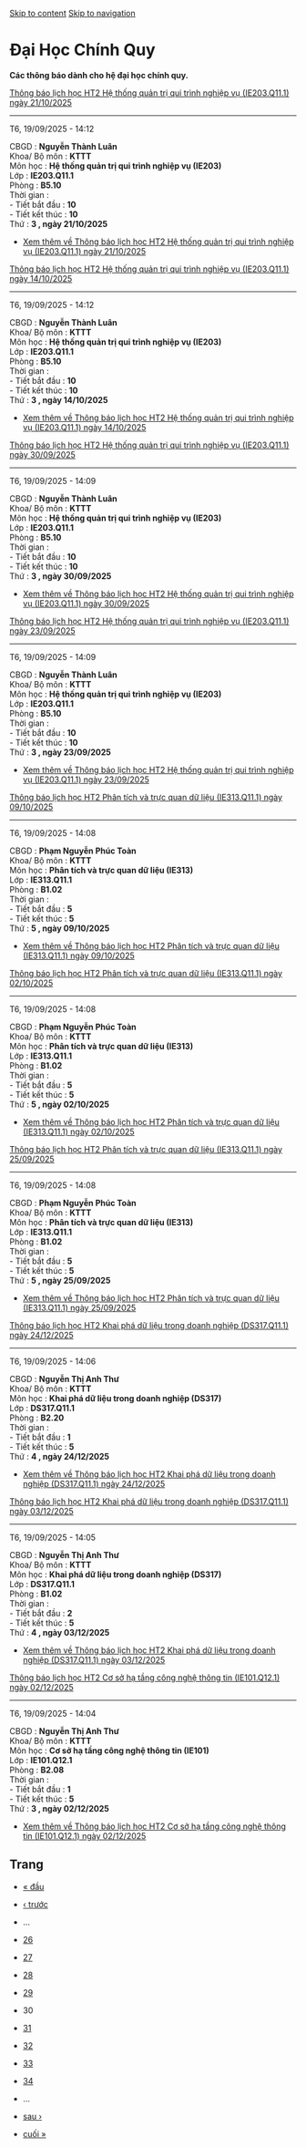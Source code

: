 [Skip to content](https://daa.uit.edu.vn/thongbaochinhquy?page=29#main)
 [Skip to navigation](https://daa.uit.edu.vn/thongbaochinhquy?page=29#main-nav)

Đại Học Chính Quy
=================

**Các thông báo dành cho hệ đại học chính quy.**

[Thông báo lịch học HT2 Hệ thống quản trị qui trình nghiệp vụ (IE203.Q11.1) ngày 21/10/2025](https://daa.uit.edu.vn/node/36467)

--------------------------------------------------------------------------------------------------------------------------------

T6, 19/09/2025 - 14:12

CBGD : **Nguyễn Thành Luân**  
Khoa/ Bộ môn : **KTTT**  
Môn học : **Hệ thống quản trị qui trình nghiệp vụ (IE203)**  
Lớp : **IE203.Q11.1**  
Phòng : **B5.10**  
Thời gian :  
\- Tiết bắt đầu : **10**  
\- Tiết kết thúc : **10**  
Thứ : **3 , ngày 21/10/2025**

*   [Xem thêm về Thông báo lịch học HT2 Hệ thống quản trị qui trình nghiệp vụ (IE203.Q11.1) ngày 21/10/2025](https://daa.uit.edu.vn/node/36467 "Thông báo lịch học HT2 Hệ thống quản trị qui trình nghiệp vụ (IE203.Q11.1) ngày 21/10/2025")
    

[Thông báo lịch học HT2 Hệ thống quản trị qui trình nghiệp vụ (IE203.Q11.1) ngày 14/10/2025](https://daa.uit.edu.vn/node/36466)

--------------------------------------------------------------------------------------------------------------------------------

T6, 19/09/2025 - 14:12

CBGD : **Nguyễn Thành Luân**  
Khoa/ Bộ môn : **KTTT**  
Môn học : **Hệ thống quản trị qui trình nghiệp vụ (IE203)**  
Lớp : **IE203.Q11.1**  
Phòng : **B5.10**  
Thời gian :  
\- Tiết bắt đầu : **10**  
\- Tiết kết thúc : **10**  
Thứ : **3 , ngày 14/10/2025**

*   [Xem thêm về Thông báo lịch học HT2 Hệ thống quản trị qui trình nghiệp vụ (IE203.Q11.1) ngày 14/10/2025](https://daa.uit.edu.vn/node/36466 "Thông báo lịch học HT2 Hệ thống quản trị qui trình nghiệp vụ (IE203.Q11.1) ngày 14/10/2025")
    

[Thông báo lịch học HT2 Hệ thống quản trị qui trình nghiệp vụ (IE203.Q11.1) ngày 30/09/2025](https://daa.uit.edu.vn/node/36465)

--------------------------------------------------------------------------------------------------------------------------------

T6, 19/09/2025 - 14:09

CBGD : **Nguyễn Thành Luân**  
Khoa/ Bộ môn : **KTTT**  
Môn học : **Hệ thống quản trị qui trình nghiệp vụ (IE203)**  
Lớp : **IE203.Q11.1**  
Phòng : **B5.10**  
Thời gian :  
\- Tiết bắt đầu : **10**  
\- Tiết kết thúc : **10**  
Thứ : **3 , ngày 30/09/2025**

*   [Xem thêm về Thông báo lịch học HT2 Hệ thống quản trị qui trình nghiệp vụ (IE203.Q11.1) ngày 30/09/2025](https://daa.uit.edu.vn/node/36465 "Thông báo lịch học HT2 Hệ thống quản trị qui trình nghiệp vụ (IE203.Q11.1) ngày 30/09/2025")
    

[Thông báo lịch học HT2 Hệ thống quản trị qui trình nghiệp vụ (IE203.Q11.1) ngày 23/09/2025](https://daa.uit.edu.vn/node/36464)

--------------------------------------------------------------------------------------------------------------------------------

T6, 19/09/2025 - 14:09

CBGD : **Nguyễn Thành Luân**  
Khoa/ Bộ môn : **KTTT**  
Môn học : **Hệ thống quản trị qui trình nghiệp vụ (IE203)**  
Lớp : **IE203.Q11.1**  
Phòng : **B5.10**  
Thời gian :  
\- Tiết bắt đầu : **10**  
\- Tiết kết thúc : **10**  
Thứ : **3 , ngày 23/09/2025**

*   [Xem thêm về Thông báo lịch học HT2 Hệ thống quản trị qui trình nghiệp vụ (IE203.Q11.1) ngày 23/09/2025](https://daa.uit.edu.vn/node/36464 "Thông báo lịch học HT2 Hệ thống quản trị qui trình nghiệp vụ (IE203.Q11.1) ngày 23/09/2025")
    

[Thông báo lịch học HT2 Phân tích và trực quan dữ liệu (IE313.Q11.1) ngày 09/10/2025](https://daa.uit.edu.vn/node/36463)

-------------------------------------------------------------------------------------------------------------------------

T6, 19/09/2025 - 14:08

CBGD : **Phạm Nguyễn Phúc Toàn**  
Khoa/ Bộ môn : **KTTT**  
Môn học : **Phân tích và trực quan dữ liệu (IE313)**  
Lớp : **IE313.Q11.1**  
Phòng : **B1.02**  
Thời gian :  
\- Tiết bắt đầu : **5**  
\- Tiết kết thúc : **5**  
Thứ : **5 , ngày 09/10/2025**

*   [Xem thêm về Thông báo lịch học HT2 Phân tích và trực quan dữ liệu (IE313.Q11.1) ngày 09/10/2025](https://daa.uit.edu.vn/node/36463 "Thông báo lịch học HT2 Phân tích và trực quan dữ liệu (IE313.Q11.1) ngày 09/10/2025")
    

[Thông báo lịch học HT2 Phân tích và trực quan dữ liệu (IE313.Q11.1) ngày 02/10/2025](https://daa.uit.edu.vn/node/36462)

-------------------------------------------------------------------------------------------------------------------------

T6, 19/09/2025 - 14:08

CBGD : **Phạm Nguyễn Phúc Toàn**  
Khoa/ Bộ môn : **KTTT**  
Môn học : **Phân tích và trực quan dữ liệu (IE313)**  
Lớp : **IE313.Q11.1**  
Phòng : **B1.02**  
Thời gian :  
\- Tiết bắt đầu : **5**  
\- Tiết kết thúc : **5**  
Thứ : **5 , ngày 02/10/2025**

*   [Xem thêm về Thông báo lịch học HT2 Phân tích và trực quan dữ liệu (IE313.Q11.1) ngày 02/10/2025](https://daa.uit.edu.vn/node/36462 "Thông báo lịch học HT2 Phân tích và trực quan dữ liệu (IE313.Q11.1) ngày 02/10/2025")
    

[Thông báo lịch học HT2 Phân tích và trực quan dữ liệu (IE313.Q11.1) ngày 25/09/2025](https://daa.uit.edu.vn/node/36461)

-------------------------------------------------------------------------------------------------------------------------

T6, 19/09/2025 - 14:08

CBGD : **Phạm Nguyễn Phúc Toàn**  
Khoa/ Bộ môn : **KTTT**  
Môn học : **Phân tích và trực quan dữ liệu (IE313)**  
Lớp : **IE313.Q11.1**  
Phòng : **B1.02**  
Thời gian :  
\- Tiết bắt đầu : **5**  
\- Tiết kết thúc : **5**  
Thứ : **5 , ngày 25/09/2025**

*   [Xem thêm về Thông báo lịch học HT2 Phân tích và trực quan dữ liệu (IE313.Q11.1) ngày 25/09/2025](https://daa.uit.edu.vn/node/36461 "Thông báo lịch học HT2 Phân tích và trực quan dữ liệu (IE313.Q11.1) ngày 25/09/2025")
    

[Thông báo lịch học HT2 Khai phá dữ liệu trong doanh nghiệp (DS317.Q11.1) ngày 24/12/2025](https://daa.uit.edu.vn/node/36460)

------------------------------------------------------------------------------------------------------------------------------

T6, 19/09/2025 - 14:06

CBGD : **Nguyễn Thị Anh Thư**  
Khoa/ Bộ môn : **KTTT**  
Môn học : **Khai phá dữ liệu trong doanh nghiệp (DS317)**  
Lớp : **DS317.Q11.1**  
Phòng : **B2.20**  
Thời gian :  
\- Tiết bắt đầu : **1**  
\- Tiết kết thúc : **5**  
Thứ : **4 , ngày 24/12/2025**

*   [Xem thêm về Thông báo lịch học HT2 Khai phá dữ liệu trong doanh nghiệp (DS317.Q11.1) ngày 24/12/2025](https://daa.uit.edu.vn/node/36460 "Thông báo lịch học HT2 Khai phá dữ liệu trong doanh nghiệp (DS317.Q11.1) ngày 24/12/2025")
    

[Thông báo lịch học HT2 Khai phá dữ liệu trong doanh nghiệp (DS317.Q11.1) ngày 03/12/2025](https://daa.uit.edu.vn/node/36459)

------------------------------------------------------------------------------------------------------------------------------

T6, 19/09/2025 - 14:05

CBGD : **Nguyễn Thị Anh Thư**  
Khoa/ Bộ môn : **KTTT**  
Môn học : **Khai phá dữ liệu trong doanh nghiệp (DS317)**  
Lớp : **DS317.Q11.1**  
Phòng : **B1.02**  
Thời gian :  
\- Tiết bắt đầu : **2**  
\- Tiết kết thúc : **5**  
Thứ : **4 , ngày 03/12/2025**

*   [Xem thêm về Thông báo lịch học HT2 Khai phá dữ liệu trong doanh nghiệp (DS317.Q11.1) ngày 03/12/2025](https://daa.uit.edu.vn/node/36459 "Thông báo lịch học HT2 Khai phá dữ liệu trong doanh nghiệp (DS317.Q11.1) ngày 03/12/2025")
    

[Thông báo lịch học HT2 Cơ sở hạ tầng công nghệ thông tin (IE101.Q12.1) ngày 02/12/2025](https://daa.uit.edu.vn/node/36458)

----------------------------------------------------------------------------------------------------------------------------

T6, 19/09/2025 - 14:04

CBGD : **Nguyễn Thị Anh Thư**  
Khoa/ Bộ môn : **KTTT**  
Môn học : **Cơ sở hạ tầng công nghệ thông tin (IE101)**  
Lớp : **IE101.Q12.1**  
Phòng : **B2.08**  
Thời gian :  
\- Tiết bắt đầu : **1**  
\- Tiết kết thúc : **5**  
Thứ : **3 , ngày 02/12/2025**

*   [Xem thêm về Thông báo lịch học HT2 Cơ sở hạ tầng công nghệ thông tin (IE101.Q12.1) ngày 02/12/2025](https://daa.uit.edu.vn/node/36458 "Thông báo lịch học HT2 Cơ sở hạ tầng công nghệ thông tin (IE101.Q12.1) ngày 02/12/2025")
    

Trang
-----

*   [« đầu](https://daa.uit.edu.vn/thongbaochinhquy "Đến trang đầu tiên")
    
*   [‹ trước](https://daa.uit.edu.vn/thongbaochinhquy?page=28 "Đến trang kế trước")
    
*   …
*   [26](https://daa.uit.edu.vn/thongbaochinhquy?page=25 "Đến trang 26")
    
*   [27](https://daa.uit.edu.vn/thongbaochinhquy?page=26 "Đến trang 27")
    
*   [28](https://daa.uit.edu.vn/thongbaochinhquy?page=27 "Đến trang 28")
    
*   [29](https://daa.uit.edu.vn/thongbaochinhquy?page=28 "Đến trang 29")
    
*   30
*   [31](https://daa.uit.edu.vn/thongbaochinhquy?page=30 "Đến trang 31")
    
*   [32](https://daa.uit.edu.vn/thongbaochinhquy?page=31 "Đến trang 32")
    
*   [33](https://daa.uit.edu.vn/thongbaochinhquy?page=32 "Đến trang 33")
    
*   [34](https://daa.uit.edu.vn/thongbaochinhquy?page=33 "Đến trang 34")
    
*   …
*   [sau ›](https://daa.uit.edu.vn/thongbaochinhquy?page=30 "Đến trang kế sau")
    
*   [cuối »](https://daa.uit.edu.vn/thongbaochinhquy?page=1907 "Đến trang cuối cùng")
